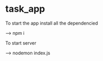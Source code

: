 # task_app

To start the app install all the dependencied

--> npm i

To start server

--> nodemon index.js
